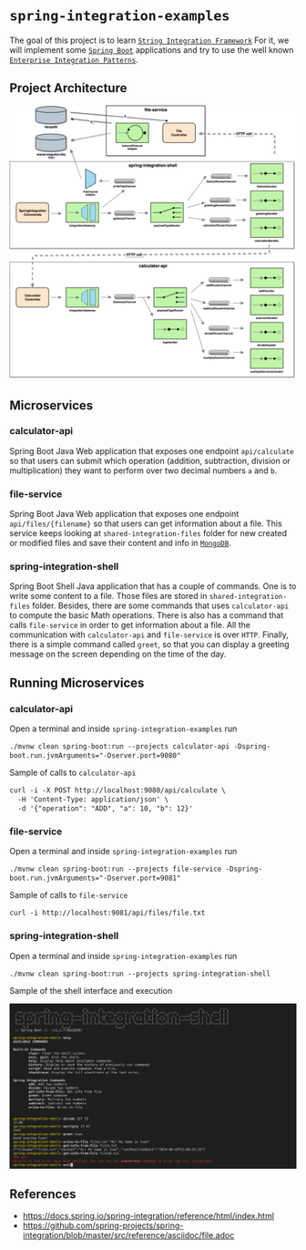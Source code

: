 # `spring-integration-examples`

The goal of this project is to learn [`String Integration Framework`](https://docs.spring.io/spring-integration/reference/html/index.html)
For it, we will implement some [`Spring Boot`](https://spring.io/projects/spring-boot) applications and try to use the
well known [`Enterprise Integration Patterns`](https://www.enterpriseintegrationpatterns.com/patterns/messaging/toc.html). 

## Project Architecture

![project-diagram](images/project-diagram.png)

## Microservices

### calculator-api

Spring Boot Java Web application that exposes one endpoint `api/calculate` so that users can submit which operation
(addition, subtraction, division or multiplication) they want to perform over two decimal numbers `a` and `b`.

### file-service

Spring Boot Java Web application that exposes one endpoint `api/files/{filename}` so that users can get information
about a file. This service keeps looking at `shared-integration-files` folder for new created or modified files and
save their content and info in [`MongoDB`](https://www.mongodb.com/).

### spring-integration-shell

Spring Boot Shell Java application that has a couple of commands. One is to write some content to a file. Those files are
stored in `shared-integration-files` folder. Besides, there are some commands that uses `calculator-api` to compute the
basic Math operations. There is also has a command that calls `file-service` in order to get information about a file.
All the communication with `calculator-api` and `file-service` is over `HTTP`. Finally, there is a simple command called
`greet`, so that you can display a greeting message on the screen depending on the time of the day.

## Running Microservices

### calculator-api

Open a terminal and inside `spring-integration-examples` run
```
./mvnw clean spring-boot:run --projects calculator-api -Dspring-boot.run.jvmArguments="-Dserver.port=9080"
```

Sample of calls to `calculator-api`
```
curl -i -X POST http://localhost:9080/api/calculate \
  -H 'Content-Type: application/json' \
  -d '{"operation": "ADD", "a": 10, "b": 12}'
```

### file-service

Open a terminal and inside `spring-integration-examples` run
```
./mvnw clean spring-boot:run --projects file-service -Dspring-boot.run.jvmArguments="-Dserver.port=9081"
```

Sample of calls to `file-service`
```
curl -i http://localhost:9081/api/files/file.txt
```

### spring-integration-shell

Open a terminal and inside `spring-integration-examples` run
```
./mvnw clean spring-boot:run --projects spring-integration-shell
```

Sample of the shell interface and execution

![project-diagram](images/spring-integration-shell.png)

## References

- https://docs.spring.io/spring-integration/reference/html/index.html
- https://github.com/spring-projects/spring-integration/blob/master/src/reference/asciidoc/file.adoc
